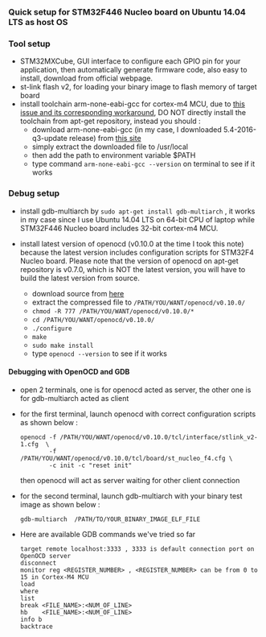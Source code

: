### Quick setup for STM32F446 Nucleo board on Ubuntu 14.04 LTS as host OS


### Tool setup
* STM32MXCube, GUI interface to configure each GPIO pin for your application, then automatically generate firmware code, also easy to install, download from official webpage.
* st-link flash v2, for loading your binary image to flash memory of target board
* install toolchain arm-none-eabi-gcc for cortex-m4 MCU, due to [this issue and its corresponding workaround](https://stackoverflow.com/a/26945980/9853105), DO NOT directly install the toolchain from apt-get repository, instead you should :
  * download arm-none-eabi-gcc (in my case, I downloaded 5.4-2016-q3-update release) from [this site](https://launchpad.net/gcc-arm-embedded/+download)
  * simply extract the downloaded file to /usr/local
  * then add the path to environment variable $PATH
  * type command ```arm-none-eabi-gcc --version``` on terminal to see if it works


### Debug setup
* install gdb-multiarch by ```sudo apt-get install gdb-multiarch``` , it works in my case since I use Ubuntu 14.04 LTS on 64-bit CPU of laptop while STM32F446 Nucleo board includes 32-bit cortex-m4 MCU.

* install latest version of openocd (v0.10.0 at the time I took this note) because the latest version includes configuration scripts for STM32F4 Nucleo board. Please note that the version of openocd on apt-get repository is v0.7.0, which is NOT the latest version, you will have to build the latest version from source.
  * download source from [here](http://openocd.org/2017/01/openocd-0-10-0-release-is-out/)
  * extract the compressed file to ```/PATH/YOU/WANT/openocd/v0.10.0/```
  * ```chmod -R 777 /PATH/YOU/WANT/openocd/v0.10.0/*```
  * ```cd /PATH/YOU/WANT/openocd/v0.10.0/```
  * ```./configure```
  * ```make```
  * ```sudo make install```
  * type ```openocd --version``` to see if it works
  

#### Debugging with OpenOCD and GDB
  * open 2 terminals, one is for openocd acted as server, the other one is for gdb-multiarch acted as client
  * for the first terminal, launch openocd with correct configuration scripts as shown below :
    ```
    openocd -f /PATH/YOU/WANT/openocd/v0.10.0/tcl/interface/stlink_v2-1.cfg  \
            -f /PATH/YOU/WANT/openocd/v0.10.0/tcl/board/st_nucleo_f4.cfg \
            -c init -c "reset init" 
    ```
    then openocd will act as server waiting for other client connection
    
  * for the second terminal, launch gdb-multiarch with your binary test image as shown below :
    ```
    gdb-multiarch  /PATH/TO/YOUR_BINARY_IMAGE_ELF_FILE
    ```
  * Here are available GDB commands we've tried so far
    ```
    target remote localhost:3333 , 3333 is default connection port on OpenOCD server
    disconnect
    monitor reg <REGISTER_NUMBER> , <REGISTER_NUMBER> can be from 0 to 15 in Cortex-M4 MCU
    load
    where
    list 
    break <FILE_NAME>:<NUM_OF_LINE>
    hb    <FILE_NAME>:<NUM_OF_LINE>
    info b
    backtrace
    ```

